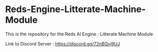 # Reds-Engine-Litterate-Machine-Module
This is the repository for the Reds AI Engine : Litterate Machine Module

Link to Discord Server : https://discord.gg/72nBQvj9UJ
